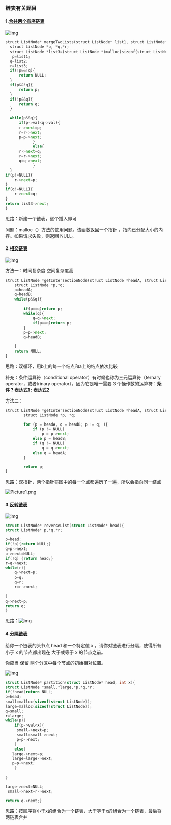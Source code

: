 ### 链表有关题目

#### 1.[合并两个有序链表](https://leetcode-cn.com/problems/merge-two-sorted-lists/)

![img](3.assets/merge_ex1.jpg)

```python
struct ListNode* mergeTwoLists(struct ListNode* list1, struct ListNode* list2){
  struct ListNode *p, *q,*r;
  struct ListNode *list3=(struct ListNode *)malloc(sizeof(struct ListNode));
   p=list1;
  q=list2;
  r=list3;
  if(!p&&!q){
      return NULL;
  }
  if(p&&!q){
      return p;
  }
  if(!p&&q){
      return q;
  }
 
  while(p&&q){
      if(p->val<q->val){
      r->next=p;
      r=r->next;
      p=p->next;
            }
            else{
      r->next=q;
      r=r->next;
      q=q->next;
            }
  }
if(p!=NULL){
    r->next=p;
}
if(q!=NULL){
    r->next=q;
}
return list3->next;
}
```

思路：新建一个链表，逐个插入即可

问题：malloc（）方法的使用问题。该函数返回一个指针 ，指向已分配大小的内存。如果请求失败，则返回 NULL。

#### 2.[相交链表](https://leetcode-cn.com/problems/intersection-of-two-linked-lists/)

![img](3.assets/160_statement.png)

方法一：时间复杂度 空间复杂度高 

```python
struct ListNode *getIntersectionNode(struct ListNode *headA, struct ListNode *headB) {
    struct ListNode *p,*q;
    p=headA;
    q=headB;
    while(p&&q){
    
        if(p==q)return p;
        while(q){
            q=q->next;
            if(p==q)return p;
        }
        p=p->next;
        q=headB;

    }
    return NULL;
}
```

思路：双循环，用b上的每一个结点和a上的结点依次比较

补充：条件运算符（conditional operator）有时候也称为三元运算符（ternary operator，或者trinary operator），因为它是唯一需要 3 个操作数的运算符：**条件 ? 表达式1 : 表达式2**

方法二：

```python
struct ListNode *getIntersectionNode(struct ListNode *headA, struct ListNode *headB) {
        struct ListNode *p, *q;

        for (p = headA, q = headB; p != q; ){
            if (p != NULL)
                p = p->next;
            else p = headB;
            if (q != NULL)
                q = q->next;
            else q = headA;
        }

        return p;
}

```

思路：双指针，两个指针将图中的每一个点都遍历了一遍，所以会指向同一结点

![Picture1.png](3.assets/1615224578-EBRtwv-Picture1.png)

#### 3.[反转链表](https://leetcode-cn.com/problems/reverse-linked-list/)

![img](https://assets.leetcode.com/uploads/2021/02/19/rev1ex1.jpg)

```c
struct ListNode* reverseList(struct ListNode* head){
struct ListNode* p,*q,*r;

p=head;
if(!p){return NULL;}
q=p->next;
p->next=NULL;
if(!q) {return head;}
r=q->next;
while(r){
    q->next=p;
    p=q;
    q=r;
    r=r->next;
    
}
q->next=p; 
return q;
}
```

思路：![img](3.assets/D411DEAF317DC7581FCB7111B385AF8F.jpg)

#### 4.[分隔链表](https://leetcode-cn.com/problems/partition-list/)

给你一个链表的头节点 head 和一个特定值 x ，请你对链表进行分隔，使得所有 小于 x 的节点都出现在 大于或等于 x 的节点之前。

你应当 保留 两个分区中每个节点的初始相对位置。

![img](https://assets.leetcode.com/uploads/2021/01/04/partition.jpg)

```c
struct ListNode* partition(struct ListNode* head, int x){
struct ListNode *small,*large,*p,*q,*r;
if(!head)return NULL;
p=head;
small=malloc(sizeof(struct ListNode));
large=malloc(sizeof(struct ListNode));
q=small;
r=large;
while(p){
    if(p->val<x){
     small->next=p;
     small=small->next; 
     p=p->next;
    }
    else{
   large->next=p;
   large=large->next;
   p=p->next;
    }
   
}

large->next=NULL;
 small->next=r->next;

return q->next;}
```

思路：按顺序将小于x的组合为一个链表，大于等于x的组合为一个链表，最后将两链表合并

